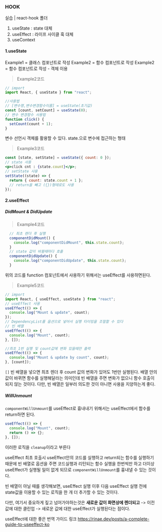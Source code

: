 ### HOOK

실습 | react-hook 폴더

1. useState : state 대체
2. useEffect : 라이프 사이클 훅 대체
3. useContext

#### 1.useState

Example1 = 클래스 컴포넌트로 작성
Example2 = 함수 컴포넌트로 작성
Example2 = 함수 컴포넌트로 작성 - 객체 이용

> Example2코드

```jsx
// import
import React, { useState } from "react";

//사용법
// [변수명,변수변경함수이름] = useState(초기값)
const [count, setCount] = useState(0);
// 변수 변경함수 사용법
function click() {
  setCount(count + 1);
}
```

변수 선언시 객체를 활용할 수 있다.
state.으로 변수에 접근하는 형태

> Example3코드

```jsx
const [state, setState] = useState({ count: 0 });
// state 사용
<p>click cnt : {state.count}</p>;
// setState 사용
setState((state) => {
  return { count: state.count + 1 };
  // return을 뺴고 ({})형태로도 사용
});
```

#### 2.useEffect

##### DidMount & DidUpdate

> Example4코드

```jsx
  // 최초 렌더 후 실행
  componentDidMount() {
    console.log("componentDidMount", this.state.count);
  }
  // state 값이 바뀔때마다 호출
  componentDidUpdate() {
    console.log("componentDidUpdate", this.state.count);
  }
```

위의 코드를 function 컴포넌트에서 사용하기 위해서는 useEffect를 사용하면된다.

> Example5코드

```jsx
// import
import React, { useEffect, useState } from "react";
// useEffect 사용
useEffect(() => {
  console.log("Mount & update", count);
});
// DependencyList를 옵션으로 넣어서 실행 타이밍을 조절할 수 있다
// 빈 배열
useEffect(() => {
  console.log("Mount", count);
}, []);

//최초 1번 실행 및 count값에 변화 있을때만 출력
useEffect(() => {
  console.log("Mount & update by count", count);
}, [count]);
```

`[]` 빈 배열을 넣으면 최초 렌더 후 count 값의 변화가 있어도 1번만 실행된다. 배열 안의 값이 바뀌면 함수를 실행해달라는 의미인데 빈 배열을 주면 변화가 없으니 함수 호출이 되지 않는 것이다. 다만, 빈 배열은 일부러 의도한 것이 아니면 사용을 지양하는게 좋다.

##### WillUnmount

`componentWillUnmount`를 useEffect로 흉내내기 위해서는 useEffect에서 함수를 return하면 된다.

```jsx
useEffect(() => {
  console.log("Mount", count);
  return () => {};
}, []);
```

이러한 로직을 `cleanup`이라고 부른다

useEffect 최초 호출시 useEffect안의 코드를 실행하고 return되는 함수를 실행하기 때문에 빈 배열로 옵션을 주면 코드실행과 리턴되는 함수 실행을 한번씩만 하고 더이상 useEffect가 실행될 일이 없게 되므로 `componentWillUnmount`를 흉내낼 수 있는 것이다.

빈 배열이 아닐 때를 생각해보면, useEffect 실행 이후 다음 useEffect 실행 전에 state값을 이용할 수 있는 로직을 한 개 더 추가할 수 있는 것이다.

다만, 여기서 중요하게 짚고 넘어가야하는것은
**새로운 값이 화면상에 렌더되고** -> 이전값에 대한 클린업 -> 새로운 값에 대한 useEffect가 실행된다는 점이다.

useEffect에 대한 좋은 번역 가이드 링크 https://rinae.dev/posts/a-complete-guide-to-useeffect-ko
